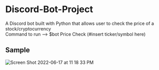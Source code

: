 # Discord-Bot-Project
A Discord bot built with Python that allows user to check the price of a stock/cryptocurrency </br>
Command to run --> $bot Price Check (#insert ticker/symbol here)


Sample
----
![Screen Shot 2022-06-17 at 11 18 33 PM](https://user-images.githubusercontent.com/95050658/174420810-4e64914d-254f-4bba-90d1-fe6446cd143b.png)
